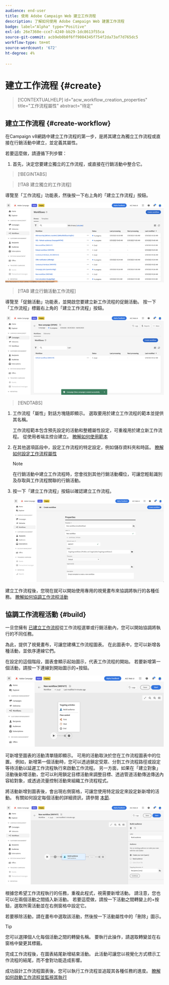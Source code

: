 ```yaml
---
audience: end-user
title: 使用 Adobe Campaign Web 建立工作流程
description: 了解如何使用 Adobe Campaign Web 建置工作流程
badge: label="Alpha" type="Positive"
exl-id: 26e7360e-cce7-4240-bb29-1dc8613f55ca
source-git-commit: acb9eb0b0f6ff9084345f754f2da73af7d765dc5
workflow-type: tm+mt
source-wordcount: '672'
ht-degree: 4%

---
```



# 建立工作流程 {#create}

>[!CONTEXTUALHELP]
>id="acw_workflow_creation_properties"
>title="工作流程屬性"
>abstract="待定"

## 建立工作流程 {#create-workflow}

在Campaign v8網路中建立工作流程的第一步，是將其建立為獨立工作流程或直接在行銷活動中建立，並定義其屬性。

若要這麼做，請遵循下列步驟：

1. 首先，決定您要建立獨立的工作流程，或直接在行銷活動中整合它。

>[!BEGINTABS]

>[!TAB 建立獨立的工作流程]

導覽至「工作流程」功能表，然後按一下右上角的「建立工作流程」按鈕。

![](assets/workflow-create-standalone.png)

>[!TAB 建立行銷活動工作流程]

導覽至「促銷活動」功能表，並開啟您要建立新工作流程的促銷活動。 按一下「工作流程」標籤右上角的「建立工作流程」按鈕。

![](assets/workflow-create-campaign.png)

>[!ENDTABS]

1. 工作流程「屬性」對話方塊隨即顯示。 選取要用於建立工作流程的範本並提供其名稱。

   工作流程範本包含預先設定的活動和整體屬性設定，可重複用於建立新工作流程。 從使用者端主控台建立。 [瞭解如何使用範本](https://experienceleague.adobe.com/docs/campaign/automation/workflows/introduction/build-a-workflow.html#workflow-templates)

1. 在其他選項區段中，設定工作流程的特定設定，例如儲存資料夾和時區。 [瞭解如何設定工作流程屬性](workflow-settings.md)

   >[!NOTE]
   >
   >在行銷活動中建立工作流程時，您會找到其他行銷活動欄位，可讓您輕鬆識別及存取與工作流程關聯的行銷活動。

1. 按一下「建立工作流程」按鈕以確認建立工作流程。

   ![](assets/workflow-create.png)

建立工作流程後，您現在就可以開始使用專用的視覺畫布來協調將執行的各種任務。 [瞭解如何協調工作流程活動](build-workflow.md)

## 協調工作流程活動 {#build}

一旦您擁有 [已建立工作流程](create-workflow.md)從工作流程選單或行銷活動內，您可以開始協調將執行的不同任務。

為此，提供了視覺畫布，可讓您建構工作流程圖表。 在此圖表中，您可以新增各種活動，並依序連線它們。

在設定的這個階段，圖表會顯示起始圖示，代表工作流程的開始。 若要新增第一個活動，請按一下連線到開始圖示的+按鈕。

![](assets/workflow-start.png)

可新增至圖表的活動清單隨即顯示。 可用的活動取決於您在工作流程圖表中的位置。 例如，新增第一個活動時，您可以透過鎖定受眾、分割工作流程路徑或設定等待活動以延遲工作流程執行來啟動工作流程。 另一方面，如果在「建立對象」活動後新增活動，您可以利用鎖定目標活動來調整目標、透過管道活動傳送傳送內容給對象，或透過流量控制活動來組織工作流程程式。

將活動新增到圖表後，會出現右側窗格，可讓您使用特定設定來設定新新增的活動。 有關如何設定每個活動的詳細資訊，請參閱 [本節](get-started-activities.md).

![](assets/workflow-configure-activities.png)

根據您希望工作流程執行的任務，重複此程式，視需要新增活動。 請注意，您也可以在兩個活動之間插入新活動。 若要這麼做，請按一下活動之間轉變上的+按鈕，選取所需活動並在右側窗格中設定它。

若要移除活動，請在畫布中選取該活動，然後按一下活動屬性中的「刪除」圖示。

>[!TIP]
>
>您可以選擇個人化每個活動之間的轉變名稱。 要執行此操作，請選取轉變並在右窗格中變更其標籤。

完成工作流程後，在圖表結尾新增結束活動。 此活動可讓您以視覺化方式標示工作流程的結尾，而不會對功能造成影響。

成功設計工作流程圖表後，您可以執行工作流程並追蹤其各種任務的進度。 [瞭解如何啟動工作流程並監視其執行](start-monitor-workflows.md)
